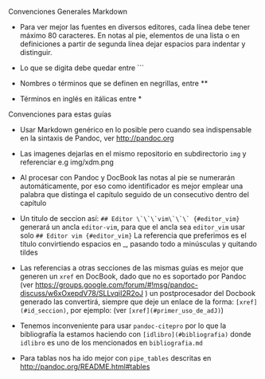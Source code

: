 

Convenciones Generales Markdown

* Para ver mejor las fuentes en diversos editores, cada línea debe tener
  máximo 80 caracteres.  En notas al pie, elementos de una lista  o en 
  definiciones  a partir de segunda línea dejar espacios para indentar
  y distinguir.

* Lo que se digita debe quedar entre ```

* Nombres o términos que se definen en negrillas, entre **

* Términos en inglés en itálicas entre *


Convenciones para estas guías

* Usar Markdown genérico en lo posible pero cuando sea indispensable en la 
	sintaxis de Pandoc, ver <http://pandoc.org>

* Las imagenes dejarlas en el mismo repositorio en subdirectorio ```img```
  y referenciar e.g img/xdm.png

* Al procesar con Pandoc y DocBook las notas al pie se numerarán
  automáticamente, por eso  como identificador es mejor emplear 
  una palabra que distinga el capítulo seguido de un consecutivo dentro
  del capítulo

* Un titulo de seccion así: ```## Editor \`\`\`vim\`\`\` {#editor_vim}```
  generará un ancla ```editor-vim```, para que el ancla sea 
  ```editor_vim``` usar solo ```## Editor vim {#editor_vim}```
  La referencia que preferimos es el título convirtiendo espacios en _, pasando
  todo a minúsculas y quitando tildes

* Las referencias a otras secciones de las mismas guías es mejor que generen
  un ```xref``` en DocBook, dado que no es soportado por Pandoc (ver 
  https://groups.google.com/forum/#!msg/pandoc-discuss/w6xOxepdV78/SLLvqiI2R2oJ )
  un postprocesador del Docbook generado las convertirá, siempre que
  deje un enlace de la forma: ```[xref](#id_seccion)```, por ejemplo:
	(ver ```[xref](#primer_uso_de_adJ)```)

* Tenemos inconveniente para usar ```pandoc-citepro``` por lo que la 
  bibliografía la estamos haciendo con ```[idlibro](#bibliografia)``` 
  donde ```idlibro``` es uno de los mencionados en ```bibliografia.md```

* Para tablas nos ha ido mejor con ```pipe_tables``` descritas en 
	<http://pandoc.org/README.html#tables>
